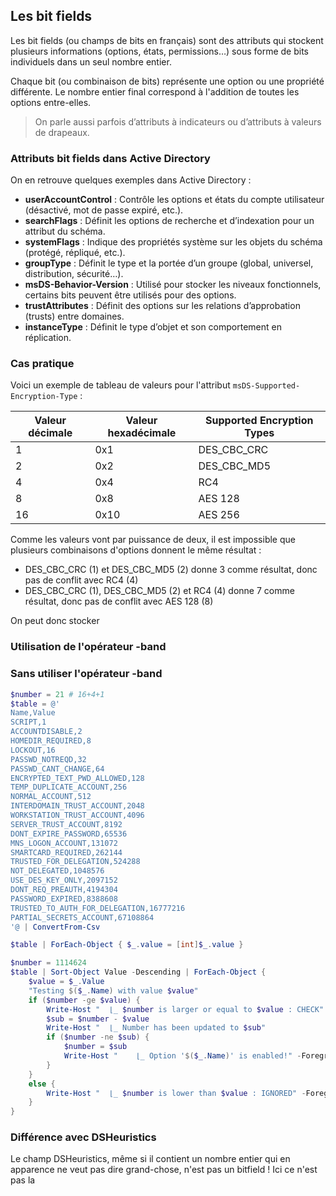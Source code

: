 
## Les bit fields

Les bit fields (ou champs de bits en français) sont des attributs qui stockent plusieurs informations (options, états, permissions…) sous forme de bits individuels dans un seul nombre entier.

Chaque bit (ou combinaison de bits) représente une option ou une propriété différente. Le nombre entier final correspond à l'addition de toutes les options entre-elles.

> On parle aussi parfois d’attributs à indicateurs ou d’attributs à valeurs de drapeaux.

### Attributs bit fields dans Active Directory

On en retrouve quelques exemples dans Active Directory :

- **userAccountControl** : Contrôle les options et états du compte utilisateur (désactivé, mot de passe expiré, etc.).
- **searchFlags** : Définit les options de recherche et d’indexation pour un attribut du schéma.
- **systemFlags** : Indique des propriétés système sur les objets du schéma (protégé, répliqué, etc.).
- **groupType** : Définit le type et la portée d’un groupe (global, universel, distribution, sécurité…).
- **msDS-Behavior-Version** : Utilisé pour stocker les niveaux fonctionnels, certains bits peuvent être utilisés pour des options.
- **trustAttributes** : Définit des options sur les relations d’approbation (trusts) entre domaines.
- **instanceType** : Définit le type d’objet et son comportement en réplication.

### Cas pratique

Voici un exemple de tableau de valeurs pour l'attribut `msDS-Supported-Encryption-Type` :

Valeur décimale | Valeur hexadécimale | Supported Encryption Types
--- | --- | ---
1 | 0x1 | DES_CBC_CRC
2 | 0x2 | DES_CBC_MD5
4 | 0x4 | RC4
8 | 0x8 | AES 128
16 | 0x10 | AES 256

Comme les valeurs vont par puissance de deux, il est impossible que plusieurs combinaisons d'options donnent le même résultat :

- DES_CBC_CRC (1) et DES_CBC_MD5 (2) donne 3 comme résultat, donc pas de conflit avec RC4 (4)
- DES_CBC_CRC (1), DES_CBC_MD5 (2) et RC4 (4) donne 7 comme résultat, donc pas de conflit avec AES 128 (8)

On peut donc stocker 

### Utilisation de l'opérateur -band



### Sans utiliser l'opérateur -band

```powershell
$number = 21 # 16+4+1
$table = @'
Name,Value
SCRIPT,1
ACCOUNTDISABLE,2
HOMEDIR_REQUIRED,8
LOCKOUT,16
PASSWD_NOTREQD,32
PASSWD_CANT_CHANGE,64
ENCRYPTED_TEXT_PWD_ALLOWED,128
TEMP_DUPLICATE_ACCOUNT,256
NORMAL_ACCOUNT,512
INTERDOMAIN_TRUST_ACCOUNT,2048
WORKSTATION_TRUST_ACCOUNT,4096
SERVER_TRUST_ACCOUNT,8192
DONT_EXPIRE_PASSWORD,65536
MNS_LOGON_ACCOUNT,131072
SMARTCARD_REQUIRED,262144
TRUSTED_FOR_DELEGATION,524288
NOT_DELEGATED,1048576
USE_DES_KEY_ONLY,2097152
DONT_REQ_PREAUTH,4194304
PASSWORD_EXPIRED,8388608
TRUSTED_TO_AUTH_FOR_DELEGATION,16777216
PARTIAL_SECRETS_ACCOUNT,67108864
'@ | ConvertFrom-Csv

$table | ForEach-Object { $_.value = [int]$_.value }

$number = 1114624
$table | Sort-Object Value -Descending | ForEach-Object {
    $value = $_.Value
    "Testing $($_.Name) with value $value"   
    if ($number -ge $value) {
        Write-Host "  ⌊_ $number is larger or equal to $value : CHECK"
        $sub = $number - $value
        Write-Host "  ⌊_ Number has been updated to $sub"
        if ($number -ne $sub) {
            $number = $sub
            Write-Host "    ⌊_ Option '$($_.Name)' is enabled!" -ForegroundColor Green
        } 
    }
    else {
        Write-Host "  ⌊_ $number is lower than $value : IGNORED" -ForegroundColor DarkGray
    }
}
```

### Différence avec DSHeuristics

Le champ DSHeuristics, même si il contient un nombre entier qui en apparence ne veut pas dire grand-chose, n'est pas un bitfield ! Ici ce n'est pas la 

